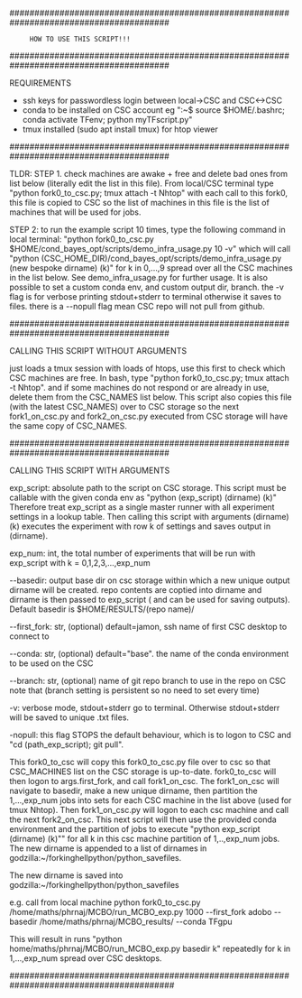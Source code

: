 ########################################################################################    

         HOW TO USE THIS SCRIPT!!!

########################################################################################

REQUIREMENTS
  - ssh keys for passwordless login between local->CSC and CSC<->CSC
  - conda to be installed on CSC account eg ":~$ source $HOME/.bashrc; conda activate TFenv; python myTFscript.py"
  - tmux installed (sudo apt install tmux) for htop viewer

########################################################################################

TLDR:
STEP 1. check machines are awake + free and delete bad ones from list below (literally edit the list in this file).
From local/CSC terminal type "python fork0_to_csc.py; tmux attach -t Nhtop"
with each call to this fork0, this file is copied to CSC so the list of machines in this file
is the list of machines that will be used for jobs.

STEP 2: to run the example script 10 times, type the following command in local terminal:
"python fork0_to_csc.py \$HOME/cond_bayes_opt/scripts/demo_infra_usage.py 10 -v"
which will call
 "python (CSC_HOME_DIR)/cond_bayes_opt/scripts/demo_infra_usage.py (new bespoke dirname) (k)"
for k in 0,...,9 spread over all the CSC machines in the list below. See demo_infra_usage.py
for further usage. It is also possible to set a custom conda env, and custom output dir, branch.
the -v flag is for verbose printing stdout+stderr to terminal otherwise it saves to files.
there is a --nopull flag mean CSC repo will not pull from github.

########################################################################################

CALLING THIS SCRIPT WITHOUT ARGUMENTS 

just loads a tmux session with loads of htops, 
use this first to check which CSC machines are free. In bash, type 
          "python fork0_to_csc.py; tmux attach -t Nhtop".
and if some machines do not respond or are already in use, delete them from the CSC_NAMES list below.
This script also copies this file (with the latest CSC_NAMES) over to CSC storage so the next
fork1_on_csc.py and fork2_on_csc.py executed from CSC storage will have the same copy of CSC_NAMES.

########################################################################################

CALLING THIS SCRIPT WITH ARGUMENTS

  exp_script: absolute path to the script on CSC storage. This script must be callable
              with the given conda env as "python (exp_script) (dirname) (k)"
              Therefore treat exp_script as a single master runner with all experiment settings
              in a lookup table. Then calling this script with arguments (dirname) (k) 
              executes the experiment with row k of settings and saves output in (dirname).

  exp_num: int, the total number of experiments that will be run
           with exp_script with k = 0,1,2,3,...,exp_num

  --basedir: output base dir on csc storage within which a new unique output dirname will be created.
             repo contents are coptied into dirname and dirname is then passed to 
             exp_script ( and can be used for saving outputs).
             Default basedir is $HOME/RESULTS/(repo name)/

  --first_fork: str, (optional) default=jamon, ssh name of first CSC desktop to connect to

  --conda: str, (optional) default="base". the name of the conda environment to be used on the CSC

  --branch: str, (optional) name of git repo branch to use in the repo on CSC 
            note that (branch setting is persistent so no need to set every time)

  -v: verbose mode, stdout+stderr go to terminal. Otherwise stdout+stderr will be saved to unique .txt files.

  -nopull: this flag STOPS the default behaviour, which is to logon to CSC and "cd (path_exp_script); git pull".

  This fork0_to_csc will copy this fork0_to_csc.py file over to csc so that CSC_MACHINES list 
  on the CSC storage is
  up-to-date. fork0_to_csc will then logon to args.first_fork, and call fork1_on_csc. The fork1_on_csc will
  navigate to basedir, make a new unique dirname, then partition the 1,...,exp_num jobs into sets for each CSC machine
  in the list above (used for tmux Nhtop). Then fork1_on_csc.py will logon to each csc machine
  and call the next fork2_on_csc. This next script will then use the provided conda environment and the partition of jobs
  to execute "python exp_script (dirname) (k)"" for all k in this csc machine partition of 1,..,exp_num jobs.
  The new dirname is appended to a list of dirnames in godzilla:~/forkinghellpython/python_savefiles.

  The new dirname is saved into godzilla:~/forkinghellpython/python_savefiles

e.g. call from local machine
   python fork0_to_csc.py /home/maths/phrnaj/MCBO/run_MCBO_exp.py 1000 --first_fork adobo --basedir /home/maths/phrnaj/MCBO_results/ --conda TFgpu

This will result in runs "python home/maths/phrnaj/MCBO/run_MCBO_exp.py basedir  k" repeatedly for k in 1,...,exp_num spread over CSC desktops.

#########################################################################################
